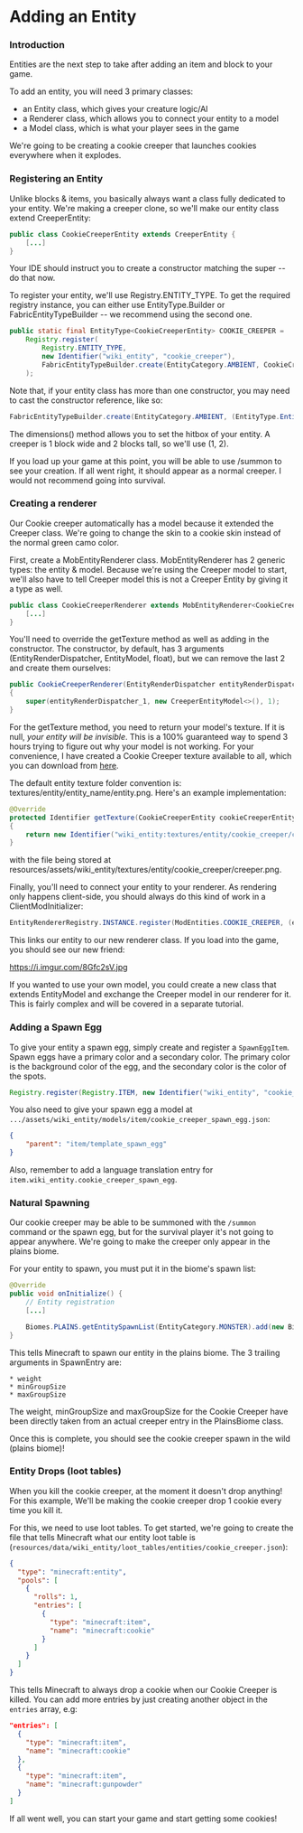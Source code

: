 # Adding an Entity

### Introduction

Entities are the next step to take after adding an item and block to
your game.

To add an entity, you will need 3 primary classes:

- an Entity class, which gives your creature logic/AI
- a Renderer class, which allows you to connect your entity to a model
- a Model class, which is what your player sees in the game

We're going to be creating a cookie creeper that launches cookies
everywhere when it explodes.

### Registering an Entity

Unlike blocks & items, you basically always want a class fully dedicated
to your entity. We're making a creeper clone, so we'll make our entity
class extend CreeperEntity:

```java
public class CookieCreeperEntity extends CreeperEntity {
    [...]
}
```

Your IDE should instruct you to create a constructor matching the super
-- do that now.

To register your entity, we'll use Registry.ENTITY\_TYPE. To get the
required registry instance, you can either use EntityType.Builder or
FabricEntityTypeBuilder -- we recommend using the second one.

```java
public static final EntityType<CookieCreeperEntity> COOKIE_CREEPER =
    Registry.register(
        Registry.ENTITY_TYPE,
        new Identifier("wiki_entity", "cookie_creeper"),
        FabricEntityTypeBuilder.create(EntityCategory.AMBIENT, CookieCreeperEntity::new).dimensions(EntityDimensions.fixed(1, 2)).build()
    );
```

Note that, if your entity class has more than one constructor, you may
need to cast the constructor reference, like so:

```java
FabricEntityTypeBuilder.create(EntityCategory.AMBIENT, (EntityType.EntityFactory<CookieCreeperEntity>) CookieCreeperEntity::new)
```

The dimensions() method allows you to set the hitbox of your entity. A
creeper is 1 block wide and 2 blocks tall, so we'll use (1, 2).

If you load up your game at this point, you will be able to use /summon
to see your creation. If all went right, it should appear as a normal
creeper. I would not recommend going into survival.

### Creating a renderer

Our Cookie creeper automatically has a model because it extended the
Creeper class. We're going to change the skin to a cookie skin instead
of the normal green camo color.

First, create a MobEntityRenderer class. MobEntityRenderer has 2 generic
types: the entity & model. Because we're using the Creeper model to
start, we'll also have to tell Creeper model this is not a Creeper
Entity by giving it a type as well.

```java
public class CookieCreeperRenderer extends MobEntityRenderer<CookieCreeperEntity, CreeperEntityModel<CookieCreeperEntity>> {
    [...]
}
```

You'll need to override the getTexture method as well as adding in the
constructor. The constructor, by default, has 3 arguments
(EntityRenderDispatcher, EntityModel, float), but we can remove the last
2 and create them ourselves:

```java
public CookieCreeperRenderer(EntityRenderDispatcher entityRenderDispatcher_1)
{
    super(entityRenderDispatcher_1, new CreeperEntityModel<>(), 1);
}
```

For the getTexture method, you need to return your model's texture. If
it is null, *your entity will be invisible*. This is a 100% guaranteed
way to spend 3 hours trying to figure out why your model is not working.
For your convenience, I have created a Cookie Creeper texture available
to all, which you can download from [here](https://imgur.com/a/o3TOlxN).

The default entity texture folder convention is:
textures/entity/entity\_name/entity.png. Here's an example
implementation:

```java
@Override
protected Identifier getTexture(CookieCreeperEntity cookieCreeperEntity)
{
    return new Identifier("wiki_entity:textures/entity/cookie_creeper/creeper.png");
}
```

with the file being stored at
resources/assets/wiki\_entity/textures/entity/cookie\_creeper/creeper.png.

Finally, you'll need to connect your entity to your renderer. As
rendering only happens client-side, you should always do this kind of
work in a ClientModInitializer:

```java
EntityRendererRegistry.INSTANCE.register(ModEntities.COOKIE_CREEPER, (entityRenderDispatcher, context) -> new CookieCreeperRenderer(entityRenderDispatcher));
```

This links our entity to our new renderer class. If you load into the
game, you should see our new friend:

<https://i.imgur.com/8Gfc2sV.jpg>

If you wanted to use your own model, you could create a new class that
extends EntityModel and exchange the Creeper model in our renderer for
it. This is fairly complex and will be covered in a separate tutorial.

### Adding a Spawn Egg

To give your entity a spawn egg, simply create and register a
`SpawnEggItem`. Spawn eggs have a primary color and a secondary color.
The primary color is the background color of the egg, and the secondary
color is the color of the spots.

```java
Registry.register(Registry.ITEM, new Identifier("wiki_entity", "cookie_creeper_spawn_egg"), new SpawnEggItem(ModEntities.COOKIE_CREEPER, 0x0DA70B, 0x73420E, new Item.Settings().group(ItemGroup.MISC)));
```

You also need to give your spawn egg a model at
`.../assets/wiki_entity/models/item/cookie_creeper_spawn_egg.json`:

```json
{
    "parent": "item/template_spawn_egg"
}
```

Also, remember to add a language translation entry for
`item.wiki_entity.cookie_creeper_spawn_egg`.

### Natural Spawning

Our cookie creeper may be able to be summoned with the `/summon` command
or the spawn egg, but for the survival player it's not going to appear
anywhere. We're going to make the creeper only appear in the plains
biome.

For your entity to spawn, you must put it in the biome's spawn list:

```java
@Override
public void onInitialize() {
    // Entity registration
    [...]

    Biomes.PLAINS.getEntitySpawnList(EntityCategory.MONSTER).add(new Biome.SpawnEntry(COOKIE_CREEPER, 100, 4, 4));
}
```

This tells Minecraft to spawn our entity in the plains biome. The 3
trailing arguments in SpawnEntry are:

    * weight
    * minGroupSize
    * maxGroupSize

The weight, minGroupSize and maxGroupSize for the Cookie Creeper have
been directly taken from an actual creeper entry in the PlainsBiome
class.

Once this is complete, you should see the cookie creeper spawn in the
wild (plains biome)!

### Entity Drops (loot tables)

When you kill the cookie creeper, at the moment it doesn't drop
anything! For this example, We'll be making the cookie creeper drop 1
cookie every time you kill it.

For this, we need to use loot tables. To get started, we're going to
create the file that tells Minecraft what our entity loot table is
(`resources/data/wiki_entity/loot_tables/entities/cookie_creeper.json`):

```json
{
  "type": "minecraft:entity",
  "pools": [
    {
      "rolls": 1,
      "entries": [
        {
          "type": "minecraft:item",
          "name": "minecraft:cookie"
        }
      ]
    }
  ]
}
```

This tells Minecraft to always drop a cookie when our Cookie Creeper is
killed. You can add more entries by just creating another object in the
`entries` array, e.g:

```json
"entries": [
  {
    "type": "minecraft:item",
    "name": "minecraft:cookie"
  },
  {
    "type": "minecraft:item",
    "name": "minecraft:gunpowder"
  }
]
```

If all went well, you can start your game and start getting some
cookies!
